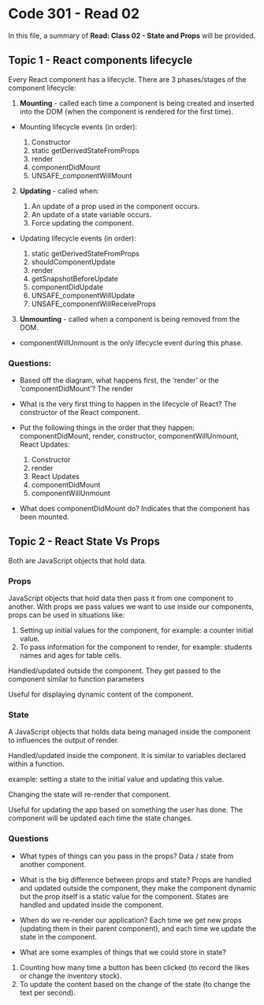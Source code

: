 # Code 301 - Read 02

In this file, a summary of **Read: Class 02 - State and Props** will be provided.

## Topic 1 - React components lifecycle

Every React component has a lifecycle.
There are 3 phases/stages of the component lifecycle:

1. **Mounting** - called each time a component is being created and inserted into the DOM (when the component is rendered for the first time).

* Mounting lifecycle events (in order):

    1. Constructor
    2. static getDerivedStateFromProps
    3. render
    4. componentDidMount
    5. UNSAFE_componentWillMount

2. **Updating** - called when:

    1. An update of a prop used in the component occurs.
    2. An update of a state variable occurs.
    3. Force updating the component.

* Updating lifecycle events (in order):

    1. static getDerivedStateFromProps
    2. shouldComponentUpdate
    3. render
    4. getSnapshotBeforeUpdate
    5. componentDidUpdate
    6. UNSAFE_componentWillUpdate
    7. UNSAFE_componentWillReceiveProps

3. **Unmounting** - called when a component is being removed from the DOM.

* componentWillUnmount is the only lifecycle event during this phase.

### Questions:

* Based off the diagram, what happens first, the ‘render’ or the ‘componentDidMount’? The render

* What is the very first thing to happen in the lifecycle of React? The constructor of the React component.

* Put the following things in the order that they happen: componentDidMount, render, constructor, componentWillUnmount, React Updates:
    1. Constructor
    2. render
    3. React Updates
    4. componentDidMount
    5. componentWillUnmount

* What does componentDidMount do? Indicates that the component has been mounted.

## Topic 2 - React State Vs Props

Both are JavaScript objects that hold data.

### Props

JavaScript objects that hold data then pass it from one component to another.
With props we pass values we want to use inside our components, props can be used in situations like:

1. Setting up initial values for the component, for example: a counter initial value.
2. To pass information for the component to render, for example: students names and ages for table cells.

Handled/updated outside the component.
They get passed to the component similar to function parameters

Useful for displaying dynamic content of the component.

### State

A JavaScript objects that holds data being managed inside the component to influences the output of render.

Handled/updated inside the component.
It is similar to variables declared within a function.

example: setting a state to the initial value and updating this value.

Changing the state will re-render that component.

Useful for updating the app based on something the user has done. The component will be updated each time the state changes.

### Questions

* What types of things can you pass in the props?
Data / state from another component.

* What is the big difference between props and state?
Props are handled and updated outside the component, they make the component dynamic but the prop itself is a static value for the component.
States are handled and updated inside the component.

* When do we re-render our application?
Each time we get new props (updating them in their parent component), and each time we update the state in the component.

* What are some examples of things that we could store in state?

1. Counting how many time a button has been clicked (to record the likes or change the inventory stock).
2. To update the content based on the change of the state (to change the text per second).

